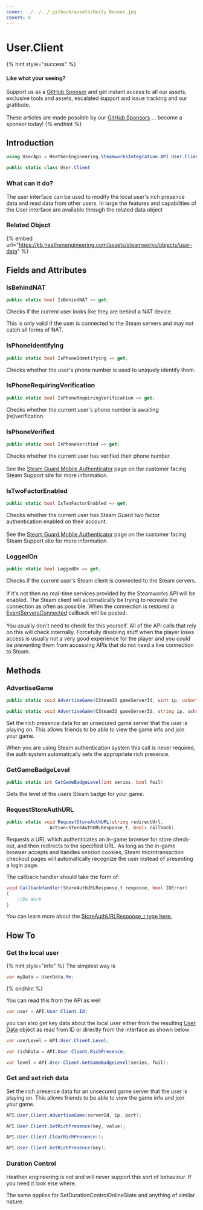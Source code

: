 ```yaml
---
cover: ../../../.gitbook/assets/Unity Banner.jpg
coverY: 0
---
```


# User.Client

{% hint style="success" %}
#### Like what your seeing?

Support us as a [GitHub Sponsor](../../../become-a-sponsor/) and get instant access to all our assets, exclusive tools and assets, escalated support and issue tracking and our gratitude.\
\
These articles are made possible by our [GitHub Sponsors](../../../become-a-sponsor/) ... become a sponsor today!
{% endhint %}

## &#x20;Introduction

```csharp
using UserApi = HeathenEngineering.SteamworksIntegration.API.User.Client;
```

```csharp
public static class User.Client
```

### What can it do?

The user interface can be used to modify the local user's rich presence data and read data from other users. In large the features and capabilities of the User interface are available through the related data object

### Related Object

{% embed url="https://kb.heathenengineering.com/assets/steamworks/objects/user-data" %}

## Fields and Attributes

### IsBehindNAT

```csharp
public static bool IsBehindNAT => get;
```

Checks if the current user looks like they are behind a NAT device.

This is only valid if the user is connected to the Steam servers and may not catch all forms of NAT.

### IsPhoneIdentifying

```csharp
public static bool IsPhoneIdentifying => get;
```

Checks whether the user's phone number is used to uniquely identify them.

### IsPhoneRequiringVerification

```csharp
public static bool IsPhoneRequiringVerification => get;
```

Checks whether the current user's phone number is awaiting (re)verification.

### IsPhoneVerified

```csharp
public static bool IsPhoneVerified => get;
```

Checks whether the current user has verified their phone number.\
\
See the [Steam Guard Mobile Authenticator](https://support.steampowered.com/kb\_article.php?ref=8625-wrah-9030) page on the customer facing Steam Support site for more information.

### IsTwoFactorEnabled

```csharp
public static bool IsTwoFactorEnabled => get;
```

Checks whether the current user has Steam Guard two factor authentication enabled on their account.\
\
See the [Steam Guard Mobile Authenticator](https://support.steampowered.com/kb\_article.php?ref=8625-wrah-9030) page on the customer facing Steam Support site for more information.

### LoggedOn

```csharp
public static bool LoggedOn => get;
```

Checks if the current user's Steam client is connected to the Steam servers.\
\
If it's not then no real-time services provided by the Steamworks API will be enabled. The Steam client will automatically be trying to recreate the connection as often as possible. When the connection is restored a [EventServersConnected](app.client.md#eventserversconnected) callback will be posted.\
\
You usually don't need to check for this yourself. All of the API calls that rely on this will check internally. Forcefully disabling stuff when the player loses access is usually not a very good experience for the player and you could be preventing them from accessing APIs that do not need a live connection to Steam.

## Methods

### AdvertiseGame

```csharp
public static void AdvertiseGame(CSteamID gameServerId, uint ip, ushort port)
```

```csharp
public static void AdvertiseGame(CSteamID gameServerId, string ip, ushort port)
```

Set the rich presence data for an unsecured game server that the user is playing on. This allows friends to be able to view the game info and join your game.

When you are using Steam authentication system this call is never required, the auth system automatically sets the appropriate rich presence.

### GetGameBadgeLevel

```csharp
public static int GetGameBadgeLevel(int series, bool foil)
```

Gets the level of the users Steam badge for your game.

### RequestStoreAuthURL

```csharp
public static void RequestStoreAuthURL(string redirectUrl, 
                Action<StoreAuthURLResponse_t, bool> callback)
```

Requests a URL which authenticates an in-game browser for store check-out, and then redirects to the specified URL. As long as the in-game browser accepts and handles session cookies, Steam microtransaction checkout pages will automatically recognize the user instead of presenting a login page.

The callback handler should take the form of:

```csharp
void CallbackHandler(StoreAuthURLResponse_t responce, bool IOError)
{
    //Do Work
}
```

You can learn more about the [StoreAuthURLResponse\_t type here.](https://partner.steamgames.com/doc/api/ISteamUser#StoreAuthURLResponse\_t)

## How To

### Get the local user

{% hint style="info" %}
The simplest way is&#x20;

```csharp
var myData = UserData.Me;
```
{% endhint %}

You can read this from the API as well

```csharp
var user = API.User.Client.Id;
```

you can also get key data about the local user either from the resulting [User Data](../objects/classes/user-data.md) object as read from ID or directly from the interface as shown below

```csharp
var userLevel = API.User.Client.Level;
```

```csharp
var richData = API.User.Client.RichPresence;
```

```csharp
var level = API.User.Client.GetGameBadgeLevel(series, foil);
```

### Get and set rich data

Set the rich presence data for an unsecured game server that the user is playing on. This allows friends to be able to view the game info and join your game.

```csharp
API.User.Client.AdvertiseGame(serverId, ip, port);
```

```csharp
API.User.Client.SetRichPresence(key, value);
```

```csharp
API.User.Client.ClearRichPresence();
```

```csharp
API.User.Client.GetRichPresence(key);
```

### Duration Control

Heathen engineering is not and will never support this sort of behaviour. If you need it look else where.

The  same applies for SetDurationControlOnlineState and anything of similar nature.
